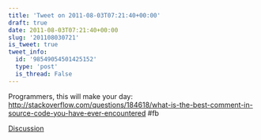 ```yaml
---
title: 'Tweet on 2011-08-03T07:21:40+00:00'
draft: true
date: 2011-08-03T07:21:40+00:00
slug: '201108030721'
is_tweet: true
tweet_info:
  id: '98549054501425152'
  type: 'post'
  is_thread: False
---
```




Programmers, this will make your day: <http://stackoverflow.com/questions/184618/what-is-the-best-comment-in-source-code-you-have-ever-encountered> #fb

[Discussion](https://x.com/sytelus/status/98549054501425152)
